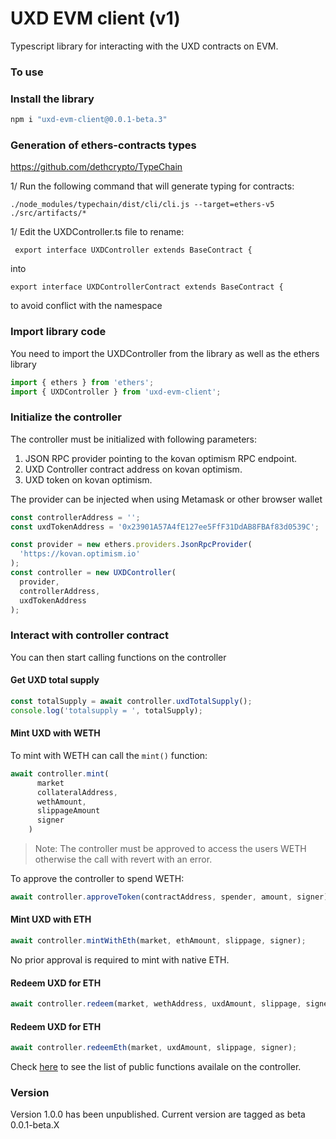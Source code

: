 # UXD EVM client (v1)

Typescript library for interacting with the UXD contracts on EVM.

### To use

### Install the library

```javascript
npm i "uxd-evm-client@0.0.1-beta.3"
```

### Generation of ethers-contracts types

https://github.com/dethcrypto/TypeChain

1/ Run the following command that will generate typing for contracts:

```
./node_modules/typechain/dist/cli/cli.js --target=ethers-v5 ./src/artifacts/*
```

1/ Edit the UXDController.ts file to rename:

```
 export interface UXDController extends BaseContract {
```

into

```
export interface UXDControllerContract extends BaseContract {
```

to avoid conflict with the namespace

### Import library code

You need to import the UXDController from the library as well as the ethers library

```typescript
import { ethers } from 'ethers';
import { UXDController } from 'uxd-evm-client';
```

### Initialize the controller

The controller must be initialized with following parameters:

1. JSON RPC provider pointing to the kovan optimism RPC endpoint.
2. UXD Controller contract address on kovan optimism.
3. UXD token on kovan optimism.

The provider can be injected when using Metamask or other browser wallet

```typescript
const controllerAddress = '';
const uxdTokenAddress = '0x23901A57A4fE127ee5FfF31DdAB8FBAf83d0539C';

const provider = new ethers.providers.JsonRpcProvider(
  'https://kovan.optimism.io'
);
const controller = new UXDController(
  provider,
  controllerAddress,
  uxdTokenAddress
);
```

### Interact with controller contract

You can then start calling functions on the controller

#### Get UXD total supply

```typescript
const totalSupply = await controller.uxdTotalSupply();
console.log('totalsupply = ', totalSupply);
```

#### Mint UXD with WETH

To mint with WETH can call the `mint()` function:

```typescript
await controller.mint(
      market
      collateralAddress,
      wethAmount,
      slippageAmount
      signer
    )
```

> Note: The controller must be approved to access the users WETH otherwise the call with revert with an error.

To approve the controller to spend WETH:

```typescript
await controller.approveToken(contractAddress, spender, amount, signer);
```

#### Mint UXD with ETH

```typescript
await controller.mintWithEth(market, ethAmount, slippage, signer);
```

No prior approval is required to mint with native ETH.

#### Redeem UXD for ETH

```typescript
await controller.redeem(market, wethAddress, uxdAmount, slippage, signer);
```

#### Redeem UXD for ETH

```typescript
await controller.redeemEth(market, uxdAmount, slippage, signer);
```

Check [here](https://github.com/UXDProtocol/uxd-evm-client/blob/main/src/lib/controller.ts) to see the list of public functions availale on the controller.

### Version

Version 1.0.0 has been unpublished.
Current version are tagged as beta 0.0.1-beta.X
